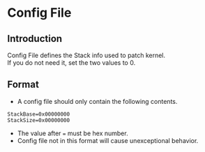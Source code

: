# Config File
## Introduction
Config File defines the Stack info used to patch kernel.  
If you do not need it, set the two values to 0.

## Format
  - A config file should only contain the following contents.
  ```
  StackBase=0x00000000
  StackSize=0x00000000
  ```
  - The value after `=` must be hex number.
  - Config file not in this format will cause unexceptional behavior.
